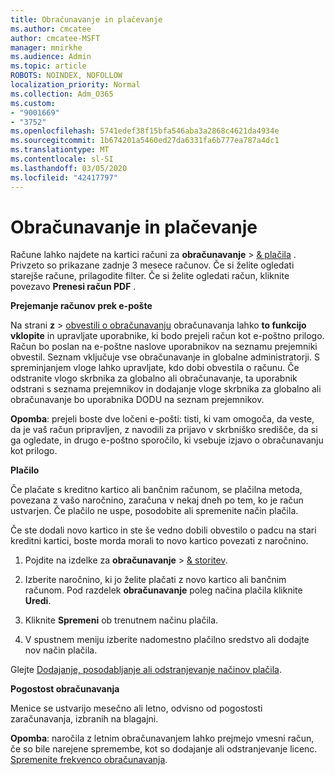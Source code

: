 ```yaml
---
title: Obračunavanje in plačevanje
ms.author: cmcatee
author: cmcatee-MSFT
manager: mnirkhe
ms.audience: Admin
ms.topic: article
ROBOTS: NOINDEX, NOFOLLOW
localization_priority: Normal
ms.collection: Adm_O365
ms.custom:
- "9001669"
- "3752"
ms.openlocfilehash: 5741edef38f15bfa546aba3a2868c4621da4934e
ms.sourcegitcommit: 1b674201a5460ed27da6331fa6b777ea787a4dc1
ms.translationtype: MT
ms.contentlocale: sl-SI
ms.lasthandoff: 03/05/2020
ms.locfileid: "42417797"
---
```

# <a name="billing-and-payment"></a>Obračunavanje in plačevanje

Račune lahko najdete na kartici računi za **obračunavanje** > [& plačila](https://go.microsoft.com/fwlink/p/?linkid=848039) .  Privzeto so prikazane zadnje 3 mesece računov.  Če si želite ogledati starejše račune, prilagodite filter.  Če si želite ogledati račun, kliknite povezavo **Prenesi račun PDF** .

**Prejemanje računov prek e-pošte**

Na strani **z** > [obvestili o obračunavanju](https://go.microsoft.com/fwlink/p/?linkid=853212) obračunavanja lahko **to funkcijo vklopite** in upravljate uporabnike, ki bodo prejeli račun kot e-poštno prilogo. Račun bo poslan na e-poštne naslove uporabnikov na seznamu prejemniki obvestil. Seznam vključuje vse obračunavanje in globalne administratorji.  S spreminjanjem vloge lahko upravljate, kdo dobi obvestila o računu.  Če odstranite vlogo skrbnika za globalno ali obračunavanje, ta uporabnik odstrani s seznama prejemnikov in dodajanje vloge skrbnika za globalno ali obračunavanje bo uporabnika DODU na seznam prejemnikov.

**Opomba**: prejeli boste dve ločeni e-pošti: tisti, ki vam omogoča, da veste, da je vaš račun pripravljen, z navodili za prijavo v skrbniško središče, da si ga ogledate, in drugo e-poštno sporočilo, ki vsebuje izjavo o obračunavanju kot prilogo.

**Plačilo**

Če plačate s kreditno kartico ali bančnim računom, se plačilna metoda, povezana z vašo naročnino, zaračuna v nekaj dneh po tem, ko je račun ustvarjen.  Če plačilo ne uspe, posodobite ali spremenite način plačila. 

Če ste dodali novo kartico in ste še vedno dobili obvestilo o padcu na stari kreditni kartici, boste morda morali to novo kartico povezati z naročnino.

1. Pojdite na izdelke za **obračunavanje** > [& storitev](https://go.microsoft.com/fwlink/p/?linkid=842054).

2. Izberite naročnino, ki jo želite plačati z novo kartico ali bančnim računom. Pod razdelek **obračunavanje** poleg načina plačila kliknite **Uredi**.

3. Kliknite **Spremeni** ob trenutnem načinu plačila.

4. V spustnem meniju izberite nadomestno plačilno sredstvo ali dodajte nov način plačila.

Glejte [Dodajanje, posodabljanje ali odstranjevanje načinov plačila](https://go.microsoft.com/fwlink/?linkid=2118133).

**Pogostost obračunavanja**

Menice se ustvarijo mesečno ali letno, odvisno od pogostosti zaračunavanja, izbranih na blagajni.  

**Opomba**: naročila z letnim obračunavanjem lahko prejmejo vmesni račun, če so bile narejene spremembe, kot so dodajanje ali odstranjevanje licenc.  [Spremenite frekvenco obračunavanja](https://go.microsoft.com/fwlink/?linkid=2119148).
